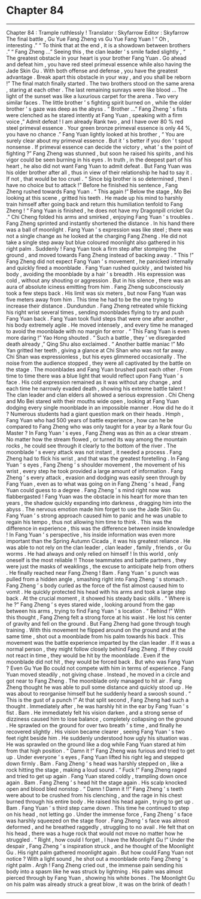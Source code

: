 
# Chapter 84


---

Chapter 84 : Trample ruthlessly !
Translator :
Skyfarrow
Editor :
Skyfarrow
The final battle , Gu Yue Fang Zheng vs Gu Yue Fang Yuan !
“ Oh , interesting .”
“ To think that at the end , it is a showdown between brothers .”
“ Fang Zheng …” Seeing this , the clan leader ’ s smile faded slightly , “ The greatest obstacle in your heart is your brother Fang Yuan . Go ahead and defeat him , you have red steel primeval essence while also having the Jade Skin Gu . With both offense and defense , you have the greatest advantage . Break apart this obstacle in your way , and you shall be reborn !”
The final match finally started .
The two brothers stood on the same arena , staring at each other .
The last remaining sunrays were like blood …
The light of the sunset was like a luxurious carpet for the arena .
Two very similar faces .
The little brother ’ s fighting spirit burned on , while the older brother ’ s gaze was deep as the abyss .
“ Brother …” Fang Zheng ’ s fists were clenched as he stared intently at Fang Yuan , speaking with a firm voice ,” Admit defeat ! I am already Rank two , and I have over 80 % red steel primeval essence . Your green bronze primeval essence is only 44 %, you have no chance .”
Fang Yuan lightly looked at his brother , “ You are surely clear about my primeval essence . But it ’ s better if you don ’ t spout nonsense . If primeval essence can decide the victory , what ’ s the point of fighting ?”
Fang Zheng was stunned , but soon he raised his spirits , and his vigor could be seen burning in his eyes .
In truth , in the deepest part of his heart , he also did not want Fang Yuan to admit defeat . But Fang Yuan was his older brother after all , thus in view of their relationship he had to say it .
If not , that would be too cruel .
“ Since big brother is so determined , then I have no choice but to attack !” Before he finished his sentence , Fang Zheng rushed towards Fang Yuan .
“ This again !” Below the stage , Mo Bei looking at this scene , gritted his teeth . He made up his mind to harshly train himself after going back and return this humiliation tenfold to Fang Zheng !
“ Fang Yuan is finished , he does not have my Dragonpill cricket Gu .” Chi Cheng folded his arms and smirked , enjoying Fang Yuan ’ s troubles .
Fang Zheng sprinted and instantly shortened the distance . In his hand there was a ball of moonlight .
Fang Yuan ’ s expression was like steel ; there was not a single change as he looked at the charging Fang Zheng . He did not take a single step away but blue coloured moonlight also gathered in his right palm .
Suddenly !
Fang Yuan took a firm step after stomping the ground , and moved towards Fang Zheng instead of backing away .
“ This !” Fang Zheng did not expect Fang Yuan ’ s movement , he panicked internally and quickly fired a moonblade .
Fang Yuan rushed quickly , and twisted his body , avoiding the moonblade by a hair ’ s breadth .
His expression was cold , without any shouting or aggression . But in his silence , there was an aura of absolute iciness emitting from him .
Fang Zheng subconsciously took a few steps back . His limit was six meters , but now Fang Yuan was five meters away from him . This time he had to be the one trying to increase their distance .
Dundundun .
Fang Zheng retreated while flicking his right wrist several times , sending moonblades flying to try and push Fang Yuan back .
Fang Yuan took fluid steps that were one after another , his body extremely agile . He moved intensely , and every time he managed to avoid the moonblade with no margin for error .
“ This Fang Yuan is even more daring !” Yao Hong shouted .
“ Such a battle , they ’ ve disregarded death already ,” Qing Shu also exclaimed .
“ Another battle maniac !” Mo Yan gritted her teeth , giving a glance at Chi Shan who was not far away .
Chi Shan was expressionless , but his eyes glimmered occasionally .
The noise from the audience stopped , they were all captivated by the battle on the stage .
The moonblades and Fang Yuan brushed past each other . From time to time there was a blue light that would reflect upon Fang Yuan ’ s face . His cold expression remained as it was without any change , and each time he narrowly evaded death , showing his extreme battle talent !
The clan leader and clan elders all showed a serious expression .
Chi Cheng and Mo Bei stared with their mouths wide open , looking at Fang Yuan dodging every single moonblade in an impossible manner .
How did he do it ? Numerous students had a giant question mark on their heads .
Hmph , Fang Yuan who had 500 years of battle experience , how can he be compared to Fang Zheng who was only taught for a year by a Rank four Gu Master ?
In Fang Yuan ’ s eyes , Fang Zheng was as thin as a clear stream . No matter how the stream flowed , or turned its way among the mountain rocks , he could see through it clearly to the bottom of the river .
The moonblade ’ s every attack was not instant , it needed a process . Fang Zheng had to flick his wrist , and that was the greatest foretelling .
In Fang Yuan ’ s eyes , Fang Zheng ’ s shoulder movement , the movement of his wrist , every step he took provided a large amount of information . Fang Zheng ’ s every attack , evasion and dodging was easily seen through by Fang Yuan , even as to what was going on in Fang Zheng ’ s head , Fang Yuan could guess to a degree .
Fang Zheng ’ s mind right now was flabbergasted !
Fang Yuan was the obstacle in his heart for more than ten years , the shadow quickly expanding into darkness , dragging him into the abyss .
The nervous emotion made him forget to use the Jade Skin Gu . Fang Yuan ’ s strong approach caused him to panic and he was unable to regain his tempo , thus not allowing him time to think .
This was the difference in experience , this was the difference between inside knowledge !
In Fang Yuan ’ s perspective , his inside information was even more important than the Spring Autumn Cicada , it was his greatest reliance .
He was able to not rely on the clan leader , clan leader , family , friends , or Gu worms .
He had always and only relied on himself !
In this world , only oneself is the most reliable !!
Those teammates and battle partners , they were just the masks of weaklings , the excuse to anticipate help from others .
He finally reached near Fang Zheng !
Bam .
Fang Yuan ’ s punch was pulled from a hidden angle , smashing right into Fang Zheng ’ s stomach .
Fang Zheng ’ s body curled as the force of the fist almost caused him to vomit . He quickly protected his head with his arms and took a large step back . At the crucial moment , it showed his steady basic skills .
“ Where is he ?” Fang Zheng ’ s eyes stared wide , looking around from the gap between his arms , trying to find Fang Yuan ’ s location .
“ Behind !” With this thought , Fang Zheng felt a strong force at his waist .
He lost his center of gravity and fell on the ground .
But Fang Zheng had gone through tough training . With this movement he flipped around on the ground and at the same time , shot out a moonblade from his palm towards his back .
This movement was the battle experience imparted by the clan leader .
If it was a normal person , they might follow closely behind Fang Zheng . If they could not react in time , they would be hit by the moonblade . Even if the moonblade did not hit , they would be forced back .
But who was Fang Yuan ? Even Gu Yue Bo could not compete with him in terms of experience .
Fang Yuan moved steadily , not giving chase . Instead , he moved in a circle and got near to Fang Zheng . The moonblade only managed to hit air .
Fang Zheng thought he was able to pull some distance and quickly stood up . He was about to reorganise himself but he suddenly heard a swoosh sound .
“ This is the gust of a punch !” At that split second , Fang Zheng had such a thought .
Immediately after , he was harshly hit in the ear by Fang Yuan ’ s fist .
Bam .
He immediately felt his vision darken , and a strong sense of dizziness caused him to lose balance , completely collapsing on the ground .
He sprawled on the ground for over two breath ’ s time , and finally he recovered slightly . His vision became clearer , seeing Fang Yuan ’ s two feet right beside him .
He suddenly understood how ugly his situation was . He was sprawled on the ground like a dog while Fang Yuan stared at him from that high position .
“ Damn it !” Fang Zheng was furious and tried to get up .
Under everyone ’ s eyes , Fang Yuan lifted his right leg and stepped down firmly .
Bam .
Fang Zheng ’ s head was harshly stepped on , like a rock hitting the stage , making a loud sound .
“ Fuck !” Fang Zheng raged and tried to get up again .
Fang Yuan stared coldly , trampling down once again .
Bam .
Fang Zheng ’ s head hit the stage again . His scalp knocked open and blood bled nonstop .
“ Damn ! Damn it !!” Fang Zheng ’ s teeth were about to be crushed from his clenching , and the rage in his chest burned through his entire body . He raised his head again , trying to get up .
Bam .
Fang Yuan ’ s third step came down . This time he continued to step on his head , not letting go . Under the immense force , Fang Zheng ’ s face was harshly squeezed on the stage floor .
Fang Zheng ’ s face was almost deformed , and he breathed raggedly , struggling to no avail . He felt that on his head , there was a huge rock that would not move no matter how he struggled .
“ Right , how could I forget , I have the Moonlight Gu !” Under the despair , Fang Zheng ’ s inspiration struck , and he thought of the Moonlight Gu .
His right palm gathered moonlight again .
But how could Fang Yuan not notice ?
With a light sound , he shot out a moonblade onto Fang Zheng ’ s right palm .
Argh !
Fang Zheng cried out , the immense pain sending his body into a spasm like he was struck by lightning .
His palm was almost pierced through by Fang Yuan , showing his white bones . The Moonlight Gu on his palm was already struck a great blow , it was on the brink of death !

---

